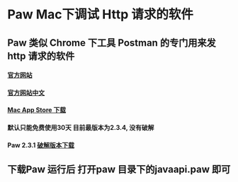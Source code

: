 # Paw Mac下调试 Http 请求的软件

## Paw 类似 Chrome 下工具 Postman 的专门用来发http 请求的软件

#### [官方网站](https://luckymarmot.com/paw)
#### [官方网站中文](https://luckymarmot.com/zh-hans/paw)
#### [Mac App Store 下载](https://itunes.apple.com/us/app/paw-http-rest-client/id584653203?mt=12)

#### 默认只能免费使用30天 目前最版本为2.3.4, 没有破解
#### Paw 2.3.1 [破解版本下载](https://pan.baidu.com/s/1jIMyuR8)


## 下载Paw 运行后 打开paw 目录下的javaapi.paw 即可

